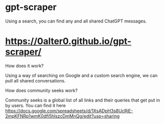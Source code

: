 # gpt-scraper
Using a search, you can find any and all shared ChatGPT messages.

# https://0alter0.github.io/gpt-scraper/

How does it work?

Using a way of searching on Google and a custom search engine, we can pull all shared conversations.

How does community seeks work?

Community seeks is a global list of all links and their queries that get put in by users. You can find it here https://docs.google.com/spreadsheets/d/1XsADpH3s8UcRjE-2mpKFNRp1wmK0dfi5hlszcDmMnQg/edit?usp=sharing
